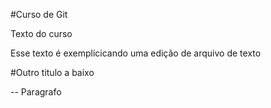 #Curso de Git

Texto do curso


Esse texto é exemplicicando uma edição de arquivo de texto

#Outro titulo a baixo

-- 
Paragrafo